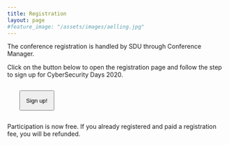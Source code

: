 ```yaml
---
title: Registration
layout: page
#feature_image: "/assets/images/aelling.jpg"
---
```


<div class="jumbotron">
  <p>The conference registration is handled by SDU through Conference Manager.</p>
  <p>Click on the button below to open the registration page and follow the step to sign up for CyberSecurity Days 2020.</p>
<div markdown="1" class="text-justify">
<p style="margin:2em;" class="text-center">
    <a target="_blank" href="https://www.conferencemanager.dk/cyberdays2020/signup"><button style="padding:1em;" type="button" class="btn btn-primary btn-lg">Sign up!</button></a>
</p>
<p>Participation is now free. If you already registered and paid a registration fee, you will be refunded.</p>
<div class="clearfix"></div>

</div>
</div>
